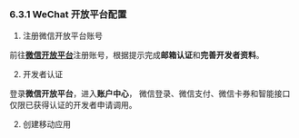 ### 6.3.1 WeChat 开放平台配置
1. 注册微信开放平台账号
   
  前往[**微信开放平台**](https://open.weixin.qq.com/)注册账号，根据提示完成**邮箱认证**和**完善开发者资料**。

2. 开发者认证  

  登录**微信开放平台**，进入**账户中心**，
  微信登录、微信支付、微信卡券和智能接口仅限已获得认证的开发者申请调用。

2. 创建移动应用



   


